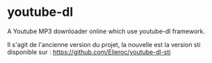 # youtube-dl
A Youtube MP3 downloader online which use youtube-dl framework.

Il s'agit de l'ancienne version du projet, la nouvelle est la version sti disponible sur :
https://github.com/Elieroc/youtube-dl-sti
